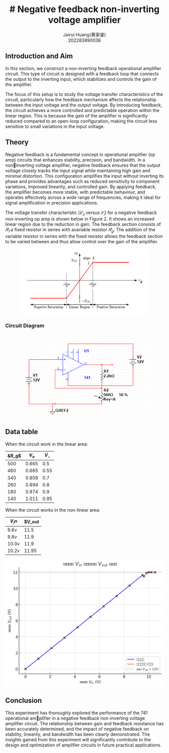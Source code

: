 # <center># Negative feedback non-inverting voltage amplifier</center>
<center>Jairui Huang(黄家睿)</center>
<center>202283890036</center>

## Introduction and Aim
In this section, we construct a non-inverting feedback operational amplifier circuit. This type of circuit is designed with a feedback loop that connects the output to the inverting input, which stabilizes and controls the gain of the amplifier.

The focus of this setup is to study the voltage transfer characteristics of the circuit, particularly how the feedback mechanism affects the relationship between the input voltage and the output voltage. By introducing feedback, the circuit achieves a more controlled and predictable operation within the linear region. This is because the gain of the amplifier is significantly reduced compared to an open-loop configuration, making the circuit less sensitive to small variations in the input voltage.

## Theory
Negative feedback is a fundamental concept in operational amplifier (op
amp) circuits that enhances stability, precision, and bandwidth. In a noninverting voltage amplifier, negative feedback ensures that the output voltage closely tracks the input signal while maintaining high gain and minimal distortion. This configuration amplifies the input without inverting its phase and provides advantages such as reduced sensitivity to component variations, improved linearity, and controlled gain. By applying feedback, the amplifier becomes more stable, with predictable behaviour, and operates effectively across a wide range of frequencies, making it ideal for signal amplification in precision applications.

The voltage transfer characteristic ($𝑉_𝑜$ versus $𝑉_𝑖$) for a negative feedback non-inverting op amp is shown below in Figure 2. It shows an increased linear region due to the reduction in gain. The feedback section consists of $𝑅_𝑓$ a fixed resistor in series with avariable resistor $𝑅_𝑔$. The addition of the variable resistor in series with the fixed resistor allows the feedback section to be varied between and thus allow control over the gain of the amplifier.
<div style="text-align: center;">
    <img src="../Lab_picture/Lab2_Transiter_chara_of741.png" alt="Signal Diagram" width="400" />
</div>

### Circuit Diagram
<div style="text-align: center;">
    <img src="../Lab_picture/Lab2_Non_inverse_NegetiveFeedback.png" alt="Signal Diagram" width="400" />
</div>

## Data table
When the circuit work in the linear area:

| &R_g$  |  $V_o$ | $V_-$ |
|-------|--------|-------|
|500| 0.665 | 0.5 |
|460| 0.665 |0.55|
|340| 0.809 | 0.7|
|260| 0.894| 0.8|
|180| 0.974 | 0.9|
|140|1.011 | 0.95|

When the circuit works in the non-linear area:

|$V_in$|$V_out|
|-----|---|
|9.6v|11.5|
|9.8v|11.9|
|10.0v|11.9|
|10.2v|11.95|

!["The graph of Vi versus Vo"](../Lab_picture/Lab2_Non_V_in&VoutDiagram.png)

## Conclusion
This experiment has thoroughly explored the performance of the 741 operational amplifier in a negative feedback non-inverting voltage amplifier circuit. The relationship
between gain and feedback resistance has been accurately determined, and the impact of
negative feedback on stability, linearity, and bandwidth has been clearly demonstrated.
The insights gained from this experiment will significantly contribute to the design and
optimization of amplifier circuits in future practical applications.